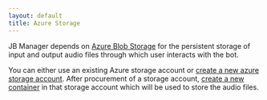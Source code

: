 ```yaml
---
layout: default
title: Azure Storage
---
```


JB Manager depends on [Azure Blob Storage](https://learn.microsoft.com/en-us/azure/storage/blobs/storage-blobs-introduction) for the persistent storage of input and output audio files through which user interacts with the bot.

You can either use an existing Azure storage account or [create a new azure storage account](https://learn.microsoft.com/en-us/azure/storage/common/storage-account-create?tabs=azure-portal). After procurement of a storage account, [create a new container](https://learn.microsoft.com/en-us/azure/storage/blobs/storage-quickstart-blobs-portal#create-a-container) in that storage account which will be used to store the audio files.  